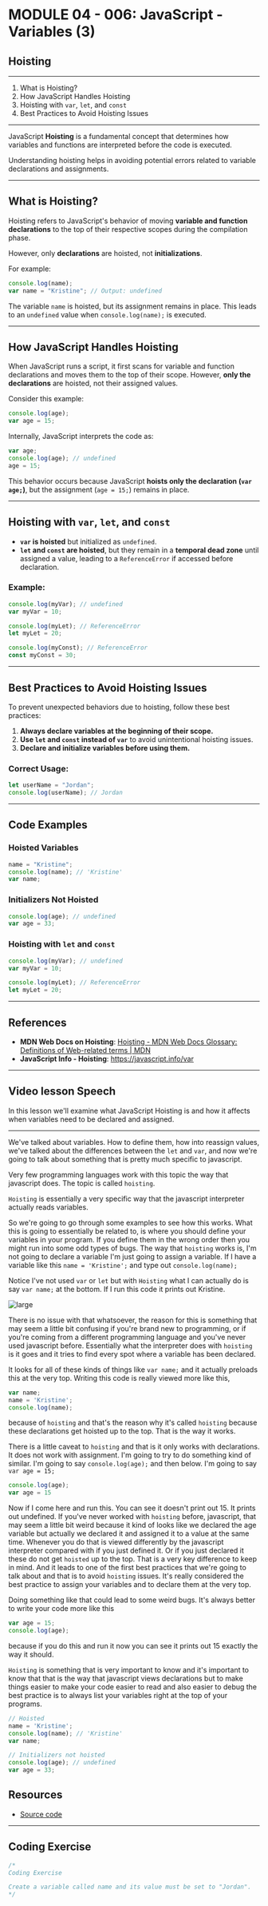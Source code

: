 # MODULE 04 - 006: JavaScript - Variables (3)

## Hoisting

---

1. What is Hoisting?
2. How JavaScript Handles Hoisting
3. Hoisting with `var`, `let`, and `const`
4. Best Practices to Avoid Hoisting Issues

---

JavaScript **Hoisting** is a fundamental concept that determines how variables and functions are interpreted before the code is executed.   

Understanding hoisting helps in avoiding potential errors related to variable declarations and assignments.

---

## **What is Hoisting?**

Hoisting refers to JavaScript's behavior of moving **variable and function declarations** to the top of their respective scopes during the compilation phase.   

However, only **declarations** are hoisted, not **initializations**.

For example:

```javascript
console.log(name);
var name = "Kristine"; // Output: undefined
```

The variable `name` is hoisted, but its assignment remains in place. This leads to an `undefined` value when `console.log(name);` is executed.

---

## **How JavaScript Handles Hoisting**

When JavaScript runs a script, it first scans for variable and function declarations and moves them to the top of their scope. However, **only the declarations** are hoisted, not their assigned values.

Consider this example:

```javascript
console.log(age);
var age = 15;
```

Internally, JavaScript interprets the code as:

```javascript
var age;
console.log(age); // undefined
age = 15;
```

This behavior occurs because JavaScript **hoists only the declaration (`var age;`)**, but the assignment (`age = 15;`) remains in place.

---

## **Hoisting with `var`, `let`, and `const`**

- **`var` is hoisted** but initialized as `undefined`.
- **`let` and `const` are hoisted**, but they remain in a **temporal dead zone** until assigned a value, leading to a `ReferenceError` if accessed before declaration.

### Example:

```javascript
console.log(myVar); // undefined
var myVar = 10;

console.log(myLet); // ReferenceError
let myLet = 20;

console.log(myConst); // ReferenceError
const myConst = 30;
```

---

## **Best Practices to Avoid Hoisting Issues**

To prevent unexpected behaviors due to hoisting, follow these best practices:

1. **Always declare variables at the beginning of their scope.**
2. **Use `let` and `const` instead of `var`** to avoid unintentional hoisting issues.
3. **Declare and initialize variables before using them.**

### Correct Usage:

```javascript
let userName = "Jordan";
console.log(userName); // Jordan
```

---

## **Code Examples**

### **Hoisted Variables**

```javascript
name = "Kristine";
console.log(name); // 'Kristine'
var name;
```

### **Initializers Not Hoisted**

```javascript
console.log(age); // undefined
var age = 33;
```

### **Hoisting with `let` and `const`**

```javascript
console.log(myVar); // undefined
var myVar = 10;

console.log(myLet); // ReferenceError
let myLet = 20;
```

---

## **References**

- **MDN Web Docs on Hoisting**: [Hoisting - MDN Web Docs Glossary: Definitions of Web-related terms | MDN](https://developer.mozilla.org/en-US/docs/Glossary/Hoisting)
- **JavaScript Info - Hoisting**: https://javascript.info/var

****

## Video lesson Speech

In this lesson we'll examine what JavaScript Hoisting is and how it affects when variables need to be declared and assigned.

****

We've talked about variables. How to define them, how into reassign values, we've talked about the differences between the `let` and `var`, and now we're going to talk about something that is pretty much specific to javascript. 

Very few programming languages work with this topic the way that javascript does. The topic is called `hoisting`.  

`Hoisting` is essentially a very specific way that the javascript interpreter actually reads variables.  

 So we're going to go through some examples to see how this works. What this is going to essentially be related to, is where you should define your variables in your program. If you define them in the wrong order then you might run into some odd types of bugs. The way that `hoisting` works is, I'm not going to declare a variable I'm just going to assign a variable. If I have a variable like this `name = 'Kristine';` and type out `console.log(name);`

Notice I've not used `var` or `let` but with `Hoisting` what I can actually do is say `var name;` at the bottom. If I run this code it prints out Kristine. 

![large](./04-006_IMG1.png)

There is no issue with that whatsoever, the reason for this is something that may seem a little bit confusing if you're brand new to programming, or if you're coming from a different programming language and you've never used javascript before. Essentially what the interpreter does with `hoisting` is it goes and it tries to find every spot where a variable has been declared.

It looks for all of these kinds of things like `var name;` and it actually preloads this at the very top. Writing this code is really viewed more like this,

```javascript
var name;
name = 'Kristine';
console.log(name);
```

because of `hoisting` and that's the reason why it's called `hoisting` because these declarations get hoisted up to the top. That is the way it works. 

There is a little caveat to `hoisting` and that is it only works with declarations. It does not work with assignment. I'm going to try to do something kind of similar. I'm going to say `console.log(age);` and then below. I'm going to say `var age = 15;`

```javascript
console.log(age);
var age = 15
```

Now if I come here and run this. You can see it doesn't print out 15. It prints out undefined. If you've never worked with `hoisting` before, javascript, that may seem a little bit weird because it kind of looks like we declared the age variable but actually we declared it and assigned it to a value at the same time. Whenever you do that is viewed differently by the javascript interpreter compared with if you just defined it. Or if you just declared it these do not get `hoisted` up to the top. That is a very key difference to keep in mind. And it leads to one of the first best practices that we're going to talk about and that is to avoid `hoisting` issues. It's really considered the best practice to assign your variables and to declare them at the very top.

Doing something like that could lead to some weird bugs. It's always better to write your code more like this 

```javascript
var age = 15; 
console.log(age);
```

because if you do this and run it now you can see it prints out 15 exactly the way it should. 

`Hoisting` is something that is very important to know and it's important to know that that is the way that javascript views declarations but to make things easier to make your code easier to read and also easier to debug the best practice is to always list your variables right at the top of your programs.

```javascript
// Hoisted
name = 'Kristine';
console.log(name); // 'Kristine'
var name;

// Initializers not hoisted
console.log(age); // undefined
var age = 33;
```

## Resources

- [Source code](https://github.com/rails-camp/javascript-programming/blob/master/section_b_07_hoisting.js)

****

## Coding Exercise

```js
/*
Coding Exercise

Create a variable called name and its value must be set to "Jordan".
*/
```
